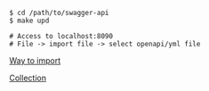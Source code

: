 ```
$ cd /path/to/swagger-api
$ make upd

# Access to localhost:8090
# File -> import file -> select openapi/yml file
```

[Way to import](https://github.com/swagger-api/swagger-editor/blob/master/docs/import.md)

[Collection](https://documenter.getpostman.com/view/8977003/T17GeTA7?version=latest)